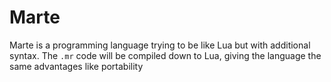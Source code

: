# Marte
Marte is a programming language trying to be like Lua but with additional syntax.
The `.mr` code will be compiled down to Lua, giving the language the same advantages like portability
